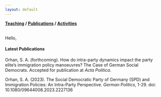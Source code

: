 ```yaml
---
layout: default
---
```

**[Teaching](./teaching.html) / [Publications](./publications.html) / [Activities](./activities.html)**

<br>
Hello,

#### Latest Publications

Orhan, S. A. (forthcoming). How do intra-party dynamics impact the party elite’s immigration policy manoeuvres? The Case of German Social Democrats. Accepted for publication at _Acta Politica_.

Orhan, S. A. (2023). The Social Democratic Party of Germany (SPD) and Immigration Policies: An Intra-Party Perspective. _German Politics_, 1-29. doi: 10.1080/09644008.2023.2227136




